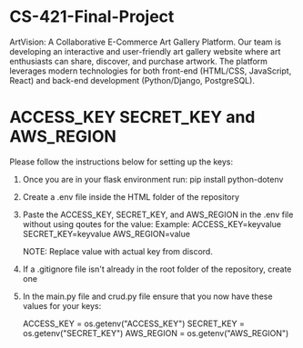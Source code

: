 # CS-421-Final-Project
ArtVision: A Collaborative E-Commerce Art Gallery Platform. Our team is developing an interactive and user-friendly art gallery website where art enthusiasts can share, discover, and purchase artwork. The platform leverages modern technologies for both front-end (HTML/CSS, JavaScript, React) and back-end development (Python/Django, PostgreSQL).


# ACCESS_KEY SECRET_KEY and AWS_REGION

Please follow the instructions below for setting up the keys:

1. Once you are in your flask environment run:
    pip install python-dotenv

2. Create a .env file inside the HTML folder of the repository

3. Paste the ACCESS_KEY, SECRET_KEY, and AWS_REGION in the .env file without using qoutes for the value:
    Example:
        ACCESS_KEY=keyvalue
        SECRET_KEY=keyvalue
        AWS_REGION=value

    NOTE: Replace value with actual key from discord.

4. If a .gitignore file isn't already in the root folder of the repository, create one

5. In the main.py file and crud.py file ensure that you now have these values for your keys:

    ACCESS_KEY = os.getenv("ACCESS_KEY")
    SECRET_KEY = os.getenv("SECRET_KEY")
    AWS_REGION = os.getenv("AWS_REGION")